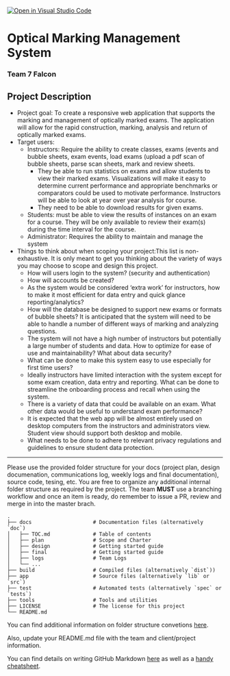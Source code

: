 [![Open in Visual Studio Code](https://classroom.github.com/assets/open-in-vscode-718a45dd9cf7e7f842a935f5ebbe5719a5e09af4491e668f4dbf3b35d5cca122.svg)](https://classroom.github.com/online_ide?assignment_repo_id=15118758&assignment_repo_type=AssignmentRepo)

# Optical Marking Management System 
### Team 7 Falcon

## Project Description
* Project goal: To create a responsive web application that supports the marking and management of optically marked exams.  The application will allow for the rapid construction, marking, analysis and return of optically marked exams.
* Target users:
    * Instructors: Require the ability to create classes, exams (events and bubble sheets, exam events, load exams (upload a pdf scan of bubble sheets, parse scan sheets, mark and review sheets.   
        * They be able to run statistics on exams and allow students to view their marked exams. Visualizations will make it easy to determine current performance and appropriate benchmarks or comparators could be used to motivate performance.    Instructors will be able to look at year over year analysis for course.
        * They need to be able to download results for given exams.
    * Students: must be able to view the results of instances on an exam for a course. They will be only available to review their exam(s) during the time interval for the course.
    * Administrator: Requires the ability to maintain and manage the system
* Things to think about when scoping your project:This list is non-exhaustive. It is only meant to get you thinking about the variety of ways you may choose to scope and design this project.
   * How will users login to the system? (security and authentication)
   * How will accounts be created?
   * As the system would be considered ‘extra work’ for instructors, how to make it most efficient for data entry and quick glance reporting/analytics?
   * How will the database be designed to support new exams or formats of bubble sheets? It is anticipated that the system will need to be able to handle a number of different ways of marking and analyzing questions.
   * The system will not have a high number of instructors but potentially a large number of students and data. How to optimize for ease of use and maintainability? What about data security?
   * What can be done to make this system easy to use especially for first time users?
   * Ideally instructors have limited interaction with the system except for some exam creation, data entry and reporting. What can be done to streamline the onboarding process and recall when using the system. 
   * There is a variety of data that could be available on an exam. What other data would be useful to understand exam performance?
   * It is expected that the web app will be almost entirely used on desktop computers from the instructors and administrators view. Student view should support both desktop and mobile.
   * What needs to be done to adhere to relevant privacy regulations and guidelines to ensure student data protection.

---

Please use the provided folder structure for your docs (project plan, design documenation, communications log, weekly logs and final documentation), source code, tesing, etc.    You are free to organize any additional internal folder structure as required by the project.  The team **MUST** use a branching workflow and once an item is ready, do remember to issue a PR, review and merge in into the master brach.
```
.
├── docs                    # Documentation files (alternatively `doc`)
│   ├── TOC.md              # Table of contents
│   ├── plan                # Scope and Charter
│   ├── design              # Getting started guide
│   ├── final               # Getting started guide
│   ├── logs                # Team Logs
│   └── ...
├── build                   # Compiled files (alternatively `dist`))    
├── app                     # Source files (alternatively `lib` or `src`)
├── test                    # Automated tests (alternatively `spec` or `tests`)
├── tools                   # Tools and utilities
├── LICENSE                 # The license for this project 
└── README.md
```
You can find additional information on folder structure convetions [here](https://github.com/kriasoft/Folder-Structure-Conventions). 

Also, update your README.md file with the team and client/project information. 

You can find details on writing GitHub Markdown [here](https://docs.github.com/en/get-started/writing-on-github/getting-started-with-writing-and-formatting-on-github/basic-writing-and-formatting-syntax) as well as a [handy cheatsheet](https://enterprise.github.com/downloads/en/markdown-cheatsheet.pdf).   
